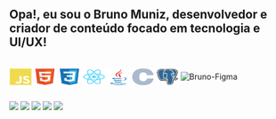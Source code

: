 ## Opa!, eu sou o Bruno Muniz, desenvolvedor e criador de conteúdo focado em tecnologia e UI/UX!

<div style="display: inline_block"><br>
  <img align="center" alt="Bruno-JS" height="30" width="40" src="https://raw.githubusercontent.com/devicons/devicon/master/icons/javascript/javascript-plain.svg">
  <img align="center" alt="Bruno-HTML" height="30" width="40" src="https://raw.githubusercontent.com/devicons/devicon/master/icons/html5/html5-original.svg">
  <img align="center" alt="Bruno-CSS" height="30" width="40" src="https://raw.githubusercontent.com/devicons/devicon/master/icons/css3/css3-original.svg">
  <img align="center" alt="Bruno-React" height="30" width="40" src="https://raw.githubusercontent.com/devicons/devicon/master/icons/react/react-original.svg">
  <img align="center" alt="Bruno-Java" height="30" width="40" src="https://raw.githubusercontent.com/devicons/devicon/master/icons/java/java-original.svg">
  <img align="center" alt="Bruno-C" height="30" width="40" src="https://raw.githubusercontent.com/devicons/devicon/master/icons/c/c-original.svg">
  <img align="center" alt="Bruno-Postgres" height="30" width="40" src="https://raw.githubusercontent.com/devicons/devicon/master/icons/postgresql/postgresql-original.svg">
  <img align="center" alt="Bruno-Figma" height="30" width="40" src="https://cdn.worldvectorlogo.com/logos/figma-1.svg">
</div>

##

<div> 
  <a href="https://omunizdev.netlify.app" target="_blank"><img src="https://img.shields.io/badge/-Portfólio-00A8E8?style=for-the-badge&logo=about-dot-me&logoColor=white" target="_blank"></a>
  <a href="https://instagram.com/omunizdev" target="_blank"><img src="https://img.shields.io/badge/-Instagram-405DE6?style=for-the-badge&logo=instagram&logoColor=white" target="_blank"></a>
  <a href="https://www.linkedin.com/in/bruno-muniz-4a381a367/" target="_blank"><img src="https://img.shields.io/badge/-LinkedIn-0A66C2?style=for-the-badge&logo=linkedin&logoColor=white" target="_blank"></a>
  <a href="mailto:devbrunomuniz@gmail.com"><img src="https://img.shields.io/badge/-Email-6FCF97?style=for-the-badge&logo=gmail&logoColor=white" target="_blank"></a>
  <a href="https://github.com/brunogmuniz" target="_blank"><img src="https://img.shields.io/badge/-GitHub-171515?style=for-the-badge&logo=github&logoColor=white" target="_blank"></a>
</div>
